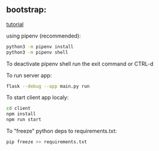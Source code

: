 ## bootstrap:

[tutorial](https://towardsdatascience.com/build-deploy-a-react-flask-app-47a89a5d17d9)

using pipenv (recommended):

```sh
python3 -m pipenv install
python3 -m pipenv shell
```

To deactivate pipenv shell run the exit command or CTRL-d

<!-- python -m venv venv
source venv/bin/activate
pip install -r requirements.txt -->

To run server app:

```sh
flask --debug --app main.py run
```

To start client app localy:

```sh
cd client
npm install
npm run start
```

To "freeze" python deps to requirements.txt:

```sh
pip freeze >> requirements.txt
```
